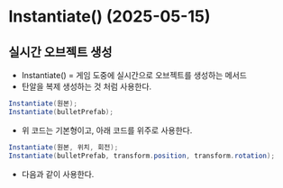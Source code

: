 # Instantiate() (2025-05-15)
## 실시간 오브젝트 생성
- Instantiate() = 게임 도중에 실시간으로 오브젝트를 생성하는 메서드
- 탄알을 복제 생성하는 것 처럼 사용한다.
``` C#
Instantiate(원본);
Instantiate(bulletPrefab);
```
- 위 코드는 기본형이고, 아래 코드를 위주로 사용한다.
``` C#
Instantiate(원본, 위치, 회전);
Instantiate(bulletPrefab, transform.position, transform.rotation);
```
- 다음과 같이 사용한다.